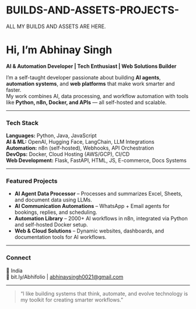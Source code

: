 # BUILDS-AND-ASSETS-PROJECTS-
ALL MY BUILDS AND ASSETS ARE HERE.
# Hi, I’m Abhinay Singh  

**AI & Automation Developer | Tech Enthusiast | Web Solutions Builder**

I’m a self-taught developer passionate about building **AI agents**, **automation systems**, and **web platforms** that make work smarter and faster.  
My work combines AI, data processing, and workflow automation with tools like **Python, n8n, Docker, and APIs** — all self-hosted and scalable.

---

### Tech Stack
**Languages:** Python, Java, JavaScript  
**AI & ML:** OpenAI, Hugging Face, LangChain, LLM Integrations  
**Automation:** n8n (self-hosted), Webhooks, API Orchestration  
**DevOps:** Docker, Cloud Hosting (AWS/GCP), CI/CD  
**Web Development:** Flask, FastAPI, HTML, JS, E-commerce, Docs Systems  

---

### Featured Projects
- **AI Agent Data Processor** – Processes and summarizes Excel, Sheets, and document data using LLMs.  
- **AI Communication Automations** – WhatsApp + Email agents for bookings, replies, and scheduling.  
- **Automation Library** – 2000+ AI workflows in n8n, integrated via Python and self-hosted Docker setup.  
- **Web & Cloud Solutions** – Dynamic websites, dashboards, and documentation tools for AI workflows.  

---

### Connect
📍 India  
🔗 bit.ly/Abhifolio | abhinaysingh0021@gmail.com

---

> “I like building systems that think, automate, and evolve technology is my toolkit for creating smarter workflows.”
